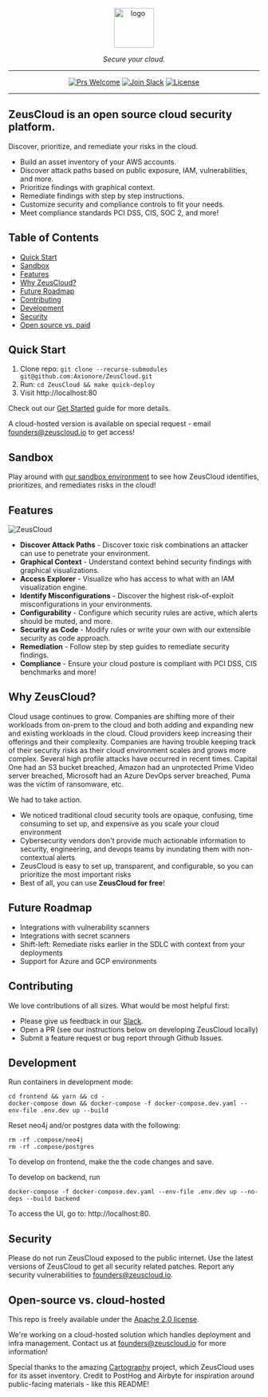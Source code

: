 <p align="center">
  <picture>
    <source media="(prefers-color-scheme: dark)" srcset="https://user-images.githubusercontent.com/20483346/222834423-7fc33c17-c599-43c5-827d-ea4183a8b6f2.png" height="80">
    <img alt="logo" src="https://user-images.githubusercontent.com/20483346/222834439-0cbf26d7-eaa6-462c-9438-e3a91a02c7d2.png" height="80">
  </picture>
  <p align="center">
    <em>Secure your cloud.</em>
  </p>
</p>

<div align="center">

---

[![Prs Welcome](https://img.shields.io/badge/PRs-welcome-brightgreen.svg?style=shields)](http://makeapullrequest.com)
[![Join Slack](https://img.shields.io/badge/slack%20community-join-blue)](https://join.slack.com/t/ironleapcommunity/shared_invite/zt-1oxm8asmq-4oyM4fdqarSHMoMstGH6Lw)
[![License](https://img.shields.io/badge/license-Apache2.0-brightgreen)](/LICENSE)

---

</div>

<!-- omit in toc -->
## ZeusCloud is an open source cloud security platform. 

Discover, prioritize, and remediate your risks in the cloud. 

- Build an asset inventory of your AWS accounts.
- Discover attack paths based on public exposure, IAM, vulnerabilities, and more.
- Prioritize findings with graphical context. 
- Remediate findings with step by step instructions.
- Customize security and compliance controls to fit your needs. 
- Meet compliance standards PCI DSS, CIS, SOC 2, and more!

<!-- omit in toc -->
## Table of Contents

- [Quick Start](#quick-start)
- [Sandbox](#sandbox)
- [Features](#features)
- [Why ZeusCloud?](#why-zeuscloud)
- [Future Roadmap](#future-roadmap)
- [Contributing](#contributing)
- [Development](#development)
- [Security](#security)
- [Open source vs. paid](#open-source-vs-paid)

## Quick Start

1. Clone repo: `git clone --recurse-submodules git@github.com:Axionore/ZeusCloud.git`
2. Run: `cd ZeusCloud && make quick-deploy`
3. Visit http://localhost:80

Check out our [Get Started](https://docs.zeuscloud.io/introduction/get-started) guide for 
more details.

A cloud-hosted version is available on special request - email founders@zeuscloud.io to get access!

## Sandbox

Play around with [our sandbox environment](https://demo.zeuscloud.io) to see how ZeusCloud identifies, prioritizes, and remediates risks in the cloud!

## Features

![ZeusCloud](https://user-images.githubusercontent.com/20483346/233917373-fbaf6651-c446-4e3a-b23d-9eb1133e49ac.gif)

* **Discover Attack Paths** - Discover toxic risk combinations an attacker can use to penetrate your environment.
* **Graphical Context** - Understand context behind security findings with graphical visualizations.
* **Access Explorer** - Visualize who has access to what with an IAM visualization engine.
* **Identify Misconfigurations** - Discover the highest risk-of-exploit misconfigurations in your environments.
* **Configurability** - Configure which security rules are active, which alerts should be muted, and more.
* **Security as Code** - Modify rules or write your own with our extensible security as code approach.
* **Remediation** - Follow step by step guides to remediate security findings.
* **Compliance** - Ensure your cloud posture is compliant with PCI DSS, CIS benchmarks and more!


## Why ZeusCloud?
Cloud usage continues to grow. Companies are shifting more of their workloads from on-prem to the cloud and both adding and expanding new and existing workloads in the cloud. Cloud providers keep increasing their offerings and their complexity. Companies are having trouble keeping track of their security risks as their cloud environment scales and grows more complex. Several high profile attacks have occurred in recent times. Capital One had an S3 bucket breached, Amazon had an unprotected Prime Video server breached, Microsoft had an Azure DevOps server breached, Puma was the victim of ransomware, etc.

We had to take action.

- We noticed traditional cloud security tools are opaque, confusing, time consuming to set up, and expensive as you scale your cloud environment
- Cybersecurity vendors don't provide much actionable information to security, engineering, and devops teams by inundating them with non-contextual alerts
- ZeusCloud is easy to set up, transparent, and configurable, so you can prioritize the most important risks 
- Best of all, you can use **ZeusCloud for free**!

## Future Roadmap
- Integrations with vulnerability scanners
- Integrations with secret scanners
- Shift-left: Remediate risks earlier in the SDLC with context from your deployments
- Support for Azure and GCP environments

## Contributing
We love contributions of all sizes. What would be most helpful first: 

- Please give us feedback in our [Slack](https://join.slack.com/t/ironleapcommunity/shared_invite/zt-1oxm8asmq-4oyM4fdqarSHMoMstGH6Lw).
- Open a PR (see our instructions below on developing ZeusCloud locally)
- Submit a feature request or bug report through Github Issues.


## Development

Run containers in development mode:
```
cd frontend && yarn && cd -
docker-compose down && docker-compose -f docker-compose.dev.yaml --env-file .env.dev up --build
```

Reset neo4j and/or postgres data with the following:
```
rm -rf .compose/neo4j
rm -rf .compose/postgres
```

To develop on frontend, make the the code changes and save.

To develop on backend, run
```
docker-compose -f docker-compose.dev.yaml --env-file .env.dev up --no-deps --build backend
```

To access the UI, go to: http://localhost:80.

## Security

Please do not run ZeusCloud exposed to the public internet. Use the latest versions of ZeusCloud to get all security related patches. Report any security vulnerabilities to founders@zeuscloud.io. 

## Open-source vs. cloud-hosted

This repo is freely available under the [Apache 2.0 license](https://github.com/Axionore/ZeusCloud/blob/main/LICENSE).

We're working on a cloud-hosted solution which handles deployment and infra management. Contact us at founders@zeuscloud.io for more information!

Special thanks to the amazing [Cartography](https://github.com/lyft/cartography) project, which ZeusCloud uses for its asset inventory. Credit to PostHog and Airbyte for inspiration around public-facing materials - like this README!
